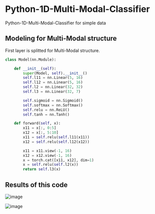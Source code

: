 # Python-1D-Multi-Modal-Classifier
Python-1D-Multi-Modal-Classifier for simple data

## Modeling for Multi-Modal structure
First layer is splitted for Multi-Modal structure.
```python
class Model(nn.Module):

    def __init__(self):
        super(Model, self).__init__()
        self.l11 = nn.Linear(5, 16)
        self.l12 = nn.Linear(5, 16)
        self.l2 = nn.Linear(32, 32)
        self.l3 = nn.Linear(32, 7)

        self.sigmoid = nn.Sigmoid()
        self.softmax = nn.Softmax()
        self.relu = nn.ReLU()
        self.tanh = nn.Tanh()

    def forward(self, x):
        x11 = x[:, 0:5]
        x12 = x[:, 5:10]
        x11 = self.relu(self.l11(x11))
        x12 = self.relu(self.l12(x12))

        x11 = x11.view(-1, 16)
        x12 = x12.view(-1, 16)
        x = torch.cat([x11, x12], dim=1)
        x = self.relu(self.l2(x))
        return self.l3(x)

```
## Results of this code
![image](https://user-images.githubusercontent.com/71545160/130219570-5946436f-9073-473b-8763-48ee0f8bc87b.png)

![image](https://user-images.githubusercontent.com/71545160/130219533-3bab7f52-a34f-4149-9efc-120d47c8a9ee.png)


